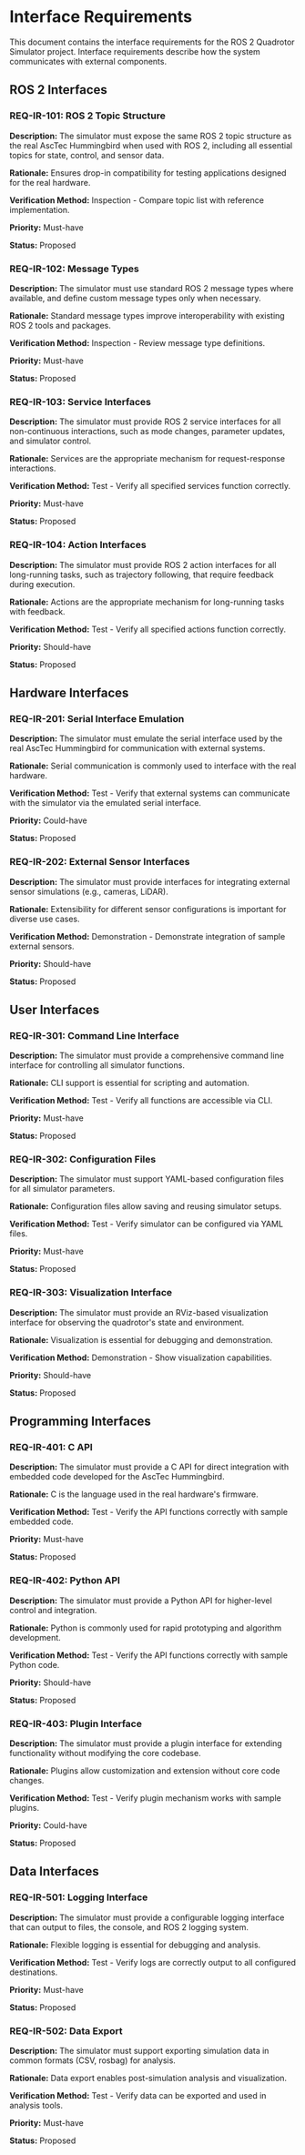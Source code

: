 # Interface Requirements

This document contains the interface requirements for the ROS 2 Quadrotor Simulator project. Interface requirements describe how the system communicates with external components.

## ROS 2 Interfaces

### REQ-IR-101: ROS 2 Topic Structure

**Description:** The simulator must expose the same ROS 2 topic structure as the real AscTec Hummingbird when used with ROS 2, including all essential topics for state, control, and sensor data.

**Rationale:** Ensures drop-in compatibility for testing applications designed for the real hardware.

**Verification Method:** Inspection - Compare topic list with reference implementation.

**Priority:** Must-have

**Status:** Proposed

### REQ-IR-102: Message Types

**Description:** The simulator must use standard ROS 2 message types where available, and define custom message types only when necessary.

**Rationale:** Standard message types improve interoperability with existing ROS 2 tools and packages.

**Verification Method:** Inspection - Review message type definitions.

**Priority:** Must-have

**Status:** Proposed

### REQ-IR-103: Service Interfaces

**Description:** The simulator must provide ROS 2 service interfaces for all non-continuous interactions, such as mode changes, parameter updates, and simulator control.

**Rationale:** Services are the appropriate mechanism for request-response interactions.

**Verification Method:** Test - Verify all specified services function correctly.

**Priority:** Must-have

**Status:** Proposed

### REQ-IR-104: Action Interfaces

**Description:** The simulator must provide ROS 2 action interfaces for all long-running tasks, such as trajectory following, that require feedback during execution.

**Rationale:** Actions are the appropriate mechanism for long-running tasks with feedback.

**Verification Method:** Test - Verify all specified actions function correctly.

**Priority:** Should-have

**Status:** Proposed

## Hardware Interfaces

### REQ-IR-201: Serial Interface Emulation

**Description:** The simulator must emulate the serial interface used by the real AscTec Hummingbird for communication with external systems.

**Rationale:** Serial communication is commonly used to interface with the real hardware.

**Verification Method:** Test - Verify that external systems can communicate with the simulator via the emulated serial interface.

**Priority:** Could-have

**Status:** Proposed

### REQ-IR-202: External Sensor Interfaces

**Description:** The simulator must provide interfaces for integrating external sensor simulations (e.g., cameras, LiDAR).

**Rationale:** Extensibility for different sensor configurations is important for diverse use cases.

**Verification Method:** Demonstration - Demonstrate integration of sample external sensors.

**Priority:** Should-have

**Status:** Proposed

## User Interfaces

### REQ-IR-301: Command Line Interface

**Description:** The simulator must provide a comprehensive command line interface for controlling all simulator functions.

**Rationale:** CLI support is essential for scripting and automation.

**Verification Method:** Test - Verify all functions are accessible via CLI.

**Priority:** Must-have

**Status:** Proposed

### REQ-IR-302: Configuration Files

**Description:** The simulator must support YAML-based configuration files for all simulator parameters.

**Rationale:** Configuration files allow saving and reusing simulator setups.

**Verification Method:** Test - Verify simulator can be configured via YAML files.

**Priority:** Must-have

**Status:** Proposed

### REQ-IR-303: Visualization Interface

**Description:** The simulator must provide an RViz-based visualization interface for observing the quadrotor's state and environment.

**Rationale:** Visualization is essential for debugging and demonstration.

**Verification Method:** Demonstration - Show visualization capabilities.

**Priority:** Should-have

**Status:** Proposed

## Programming Interfaces

### REQ-IR-401: C API

**Description:** The simulator must provide a C API for direct integration with embedded code developed for the AscTec Hummingbird.

**Rationale:** C is the language used in the real hardware's firmware.

**Verification Method:** Test - Verify the API functions correctly with sample embedded code.

**Priority:** Must-have

**Status:** Proposed

### REQ-IR-402: Python API

**Description:** The simulator must provide a Python API for higher-level control and integration.

**Rationale:** Python is commonly used for rapid prototyping and algorithm development.

**Verification Method:** Test - Verify the API functions correctly with sample Python code.

**Priority:** Should-have

**Status:** Proposed

### REQ-IR-403: Plugin Interface

**Description:** The simulator must provide a plugin interface for extending functionality without modifying the core codebase.

**Rationale:** Plugins allow customization and extension without core code changes.

**Verification Method:** Test - Verify plugin mechanism works with sample plugins.

**Priority:** Could-have

**Status:** Proposed

## Data Interfaces

### REQ-IR-501: Logging Interface

**Description:** The simulator must provide a configurable logging interface that can output to files, the console, and ROS 2 logging system.

**Rationale:** Flexible logging is essential for debugging and analysis.

**Verification Method:** Test - Verify logs are correctly output to all configured destinations.

**Priority:** Must-have

**Status:** Proposed

### REQ-IR-502: Data Export

**Description:** The simulator must support exporting simulation data in common formats (CSV, rosbag) for analysis.

**Rationale:** Data export enables post-simulation analysis and visualization.

**Verification Method:** Test - Verify data can be exported and used in analysis tools.

**Priority:** Must-have

**Status:** Proposed